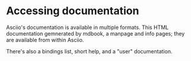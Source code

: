 # Accessing documentation

Asciio's documentation is available in multiple formats. This HTML documentation gemnerated by mdbook, a manpage and info pages; they are available from within Asciio.

There's also a bindings list, short help, and a "user" documentation.


